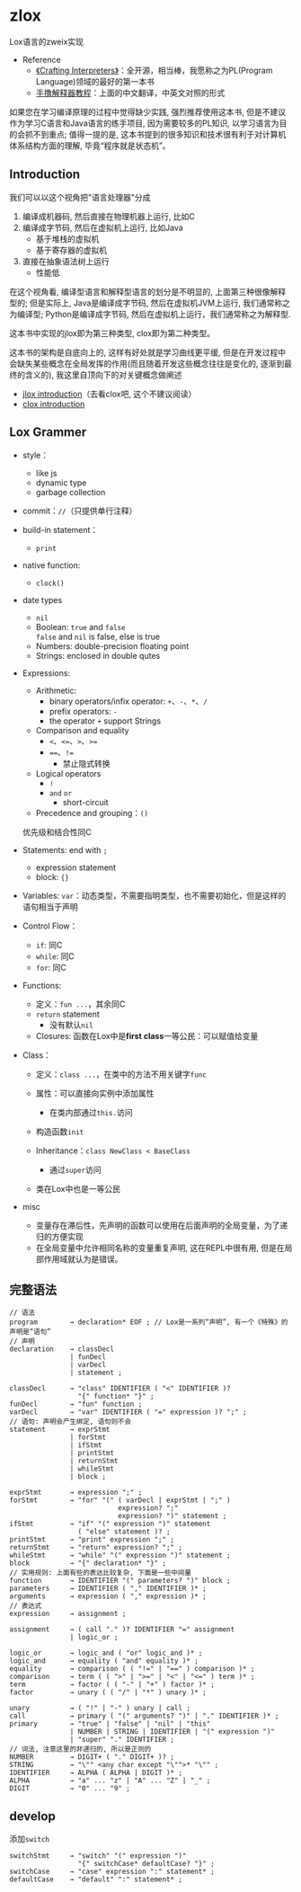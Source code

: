 # zlox
Lox语言的zweix实现

+ Reference
    + [《Crafting Interpreters》](http://www.craftinginterpreters.com/)：全开源，相当棒，我愿称之为PL(Program Language)领域的最好的第一本书
    + [手撸解释器教程](https://readonly.link/books/https://raw.githubusercontent.com/GuoYaxiang/craftinginterpreters_zh/main/book.json)：上面的中文翻译，中英文对照的形式

如果您在学习编译原理的过程中觉得缺少实践, 强烈推荐使用这本书,
但是不建议作为学习C语言和Java语言的练手项目, 因为需要较多的PL知识, 以学习语言为目的会抓不到重点;
值得一提的是, 这本书提到的很多知识和技术很有利于对计算机体系结构方面的理解, 毕竟“程序就是状态机”。

## Introduction

我们可以以这个视角把"语言处理器"分成
1. 编译成机器码, 然后直接在物理机器上运行, 比如C
2. 编译成字节码, 然后在虚拟机上运行, 比如Java
	+ 基于堆栈的虚拟机
	+ 基于寄存器的虚拟机
3. 直接在抽象语法树上运行
	+ 性能低

在这个视角看, 编译型语言和解释型语言的划分是不明显的, 上面第三种很像解释型的; 
但是实际上, Java是编译成字节码, 然后在虚拟机JVM上运行, 我们通常称之为编译型; 
          Python是编译成字节码, 然后在虚拟机上运行，我们通常称之为解释型.

这本书中实现的jlox即为第三种类型, clox即为第二种类型。

这本书的架构是自底向上的, 这样有好处就是学习曲线更平缓, 但是在开发过程中会缺失某些概念在全局发挥的作用(而且随着开发这些概念往往是变化的, 逐渐到最终的含义的), 我这里自顶向下的对关键概念做阐述
+ [jlox introduction](./java/README.md)（去看clox吧, 这个不建议阅读）
+ [clox introduction](./c/README.md)

## Lox Grammer

+ style：
    + like js
    + dynamic type
    + garbage collection

+ commit：`//`（只提供单行注释）

+ build-in statement：
    + `print`

+ native function:
    + `clock()`

+ date types
    + `nil`
    + Boolean: `true` and `false`  
      `false` and `nil` is false, else is true
    + Numbers: double-precision floating point
    + Strings: enclosed in double qutes

+ Expressions:
	+ Arithmetic:
		+ binary operators/infix operator: `+`、`-`、`*`、`/`
		+ prefix operators: `-`
		+ the operator `+` support Strings
	+ Comparison and equality
		+ `<`、`<=`、`>`、`>=`
		+ `==`、`!=`
			+ 禁止隐式转换
	+ Logical operators
		+ `!`
		+ `and` `or`
			+ short-circuit
	+ Precedence and grouping：`()`

    优先级和结合性同C

+ Statements: end with `;`
	+ expression statement
	+ block: `{}`

+ Variables: `var`：动态类型，不需要指明类型，也不需要初始化，但是这样的语句相当于声明

+ Control Flow：
	+ `if`: 同C
	+ `while`: 同C
	+ `for`: 同C

+ Functions: 
	+ 定义：`fun ...`，其余同C
	+ `return` statement
		+ 没有默认`nil`
	+ Closures: 函数在Lox中是**first class**一等公民：可以赋值给变量

+ Class：
	+ 定义：`class ...`，在类中的方法不用关键字`func`
	+ 属性：可以直接向实例中添加属性
		+ 在类内部通过`this.`访问
	+ 构造函数`init`
	+ Inheritance：`class NewClass < BaseClass`
		+ 通过`super`访问

	+ 类在Lox中也是一等公民

+ misc
	+ 变量存在滞后性，先声明的函数可以使用在后面声明的全局变量，为了递归的方便实现
	+ 在全局变量中允许相同名称的变量重复声明, 这在REPL中很有用, 但是在局部作用域就认为是错误。

## 完整语法

```
// 语法
program        → declaration* EOF ; // Lox是一系列“声明”, 有一个《特殊》的声明是“语句”
// 声明
declaration    → classDecl
               | funDecl
               | varDecl
               | statement ;

classDecl      → "class" IDENTIFIER ( "<" IDENTIFIER )?
                 "{" function* "}" ;
funDecl        → "fun" function ;
varDecl        → "var" IDENTIFIER ( "=" expression )? ";" ;
// 语句: 声明会产生绑定, 语句则不会
statement      → exprStmt
               | forStmt
               | ifStmt
               | printStmt
               | returnStmt
               | whileStmt
               | block ;

exprStmt       → expression ";" ;
forStmt        → "for" "(" ( varDecl | exprStmt | ";" )
                           expression? ";"
                           expression? ")" statement ;
ifStmt         → "if" "(" expression ")" statement
                 ( "else" statement )? ;
printStmt      → "print" expression ";" ;
returnStmt     → "return" expression? ";" ;
whileStmt      → "while" "(" expression ")" statement ;
block          → "{" declaration* "}" ;
// 实用规则: 上面有些的表达比较复杂, 下面是一些中间量
function       → IDENTIFIER "(" parameters? ")" block ;
parameters     → IDENTIFIER ( "," IDENTIFIER )* ;
arguments      → expression ( "," expression )* ;
// 表达式
expression     → assignment ;

assignment     → ( call "." )? IDENTIFIER "=" assignment
               | logic_or ;

logic_or       → logic_and ( "or" logic_and )* ;
logic_and      → equality ( "and" equality )* ;
equality       → comparison ( ( "!=" | "==" ) comparison )* ;
comparison     → term ( ( ">" | ">=" | "<" | "<=" ) term )* ;
term           → factor ( ( "-" | "+" ) factor )* ;
factor         → unary ( ( "/" | "*" ) unary )* ;

unary          → ( "!" | "-" ) unary | call ;
call           → primary ( "(" arguments? ")" | "." IDENTIFIER )* ;
primary        → "true" | "false" | "nil" | "this"
               | NUMBER | STRING | IDENTIFIER | "(" expression ")"
               | "super" "." IDENTIFIER ;
// 词法, 注意这里的非递归的, 所以是正则的
NUMBER         → DIGIT+ ( "." DIGIT+ )? ;
STRING         → "\"" <any char except "\"">* "\"" ;
IDENTIFIER     → ALPHA ( ALPHA | DIGIT )* ;
ALPHA          → "a" ... "z" | "A" ... "Z" | "_" ;
DIGIT          → "0" ... "9" ;
```

## develop

添加`switch`
```
switchStmt     → "switch" "(" expression ")"
                 "{" switchCase* defaultCase? "}" ;
switchCase     → "case" expression ":" statement* ;
defaultCase    → "default" ":" statement* ;
```